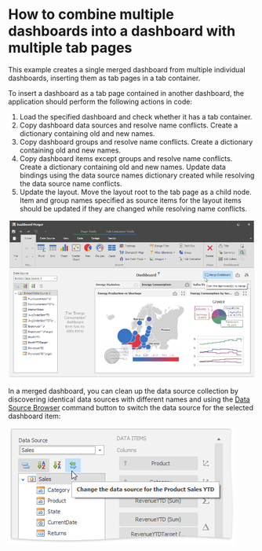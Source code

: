 # How to combine multiple dashboards into a dashboard with multiple tab pages

This example creates a single merged dashboard from multiple individual dashboards, inserting them as tab pages in a tab container.

To insert a dashboard as a tab page contained in another dashboard, the application should perform the following actions in code:
1. Load the specified dashboard and check whether it has a tab container. 
2. Copy dashboard data sources and resolve name conflicts. Create a dictionary containing old and new names.
3. Copy dashboard groups and resolve name conflicts. Create a dictionary containing old and new names.
4. Copy dashboard items except groups and resolve name conflicts. Create a dictionary containing old and new names. Update data bindings using the data source names dictionary created while resolving the data source name conflicts.
5. Update the layout. Move the layout root to the tab page as a child node. Item and group names specified as source items for the layout items should be updated if they are changed while resolving name conflicts.


![](https://github.com/DevExpress-Examples/winforms-dashboard-designer-merge-dashboards-to-tabs/blob/18.2.3%2B/images/Screenshot.png)

In a merged dashboard, you can clean up the data source collection by discovering identical data sources with different names and using the [Data Source Browser](http://newdoc.devexpress.devx/Dashboard/15611/building-the-designer-and-viewer-applications/winforms-designer/ui-elements/data-source-browser) command button to switch the data source for the selected dashboard item:

![](https://github.com/DevExpress-Examples/winforms-dashboard-designer-merge-dashboards-to-tabs/blob/18.2.3%2B/images/DataSourceBrowser.png)


